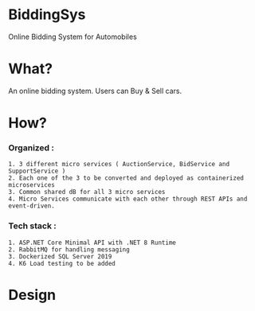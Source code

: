 # BiddingSys
Online Bidding System for Automobiles

# What?
An online bidding system. 
Users can Buy & Sell cars.

# How?

### Organized :
    1. 3 different micro services ( AuctionService, BidService and SupportService )
    2. Each one of the 3 to be converted and deployed as containerized microservices
    3. Common shared dB for all 3 micro services
    4. Micro Services communicate with each other through REST APIs and event-driven.
  
### Tech stack :
    1. ASP.NET Core Minimal API with .NET 8 Runtime
    2. RabbitMQ for handling messaging
    3. Dockerized SQL Server 2019
    4. K6 Load testing to be added

# Design


    



